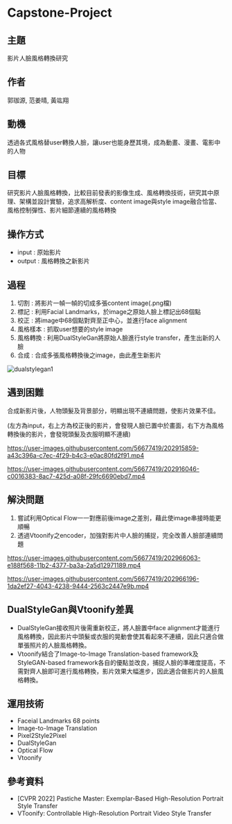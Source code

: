 # Capstone-Project
## 主題
影片人臉風格轉換研究

## 作者
郭珈源, 范姜晴, 黃竑翔 

## 動機
透過各式風格替user轉換人臉，讓user也能身歷其境，成為動畫、漫畫、電影中的人物

## 目標
研究影片人臉風格轉換，比較目前發表的影像生成、風格轉換技術，研究其中原理、架構並設計實驗，追求高解析度、content image與style image融合恰當、風格控制彈性、影片細節連續的風格轉換

## 操作方式
- input : 原始影片 
- output : 風格轉換之新影片 

## 過程 
1. 切割 : 將影片一幀一幀的切成多張content image(.png檔)
2. 標記 : 利用Facial Landmarks，於image之原始人臉上標記出68個點
3. 校正 : 將image中68個點對齊至正中心，並進行face alignment
4. 風格樣本 : 抓取user想要的style image
5. 風格轉換 : 利用DualStyleGan將原始人臉進行style transfer，產生出新的人臉
6. 合成 : 合成多張風格轉換後之image，由此產生新影片

![dualstylegan1](https://user-images.githubusercontent.com/56677419/202916259-3f48cdca-bad7-4181-bbf8-38dd79451376.jpg)


## 遇到困難
合成新影片後，人物頭髮及背景部分，明顯出現不連續問題，使影片效果不佳。

(左方為input，右上方為校正後的影片，會發現人臉已置中於畫面，右下方為風格轉換後的影片，會發現頭髮及衣服明顯不連續)

https://user-images.githubusercontent.com/56677419/202915859-a43c396a-c7ec-4f29-b4c3-e0ac80fd2f91.mp4

https://user-images.githubusercontent.com/56677419/202916046-c0016383-8ac7-425d-a08f-29fc6690ebd7.mp4

## 解決問題
1. 嘗試利用Optical Flow一一對應前後image之差別，藉此使image串接時能更順暢
2. 透過Vtoonify之encoder，加強對影片中人臉的捕捉，完全改善人臉部連續問題

https://user-images.githubusercontent.com/56677419/202966063-e188f568-11b2-4377-ba3a-2a5d12971189.mp4

https://user-images.githubusercontent.com/56677419/202966196-1da2ef27-4043-4238-9444-2563c2447e9b.mp4

## DualStyleGan與Vtoonify差異
- DualStyleGan接收照片後需重新校正，將人臉置中face alignment才能進行風格轉換，因此影片中頭髮或衣服的晃動會使其看起來不連續，因此只適合做單張照片的人臉風格轉換。
- Vtoonify結合了Image-to-Image Translation-based framework及StyleGAN-based framework各自的優點並改良，捕捉人臉的準確度提高，不需對齊人臉即可進行風格轉換，影片效果大幅進步，因此適合做影片的人臉風格轉換。


## 運用技術
- Faceial Landmarks 68 points
- Image-to-Image Translation
- Pixel2Style2Pixel
- DualStyleGan
- Optical Flow
- Vtoonify

## 參考資料
- [CVPR 2022] Pastiche Master: Exemplar-Based High-Resolution Portrait Style Transfer
- VToonify: Controllable High-Resolution Portrait Video Style Transfer
